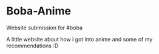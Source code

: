 # Boba-Anime
Website submission for #boba

A little website about how i got into anime and some of my recommendations :D
